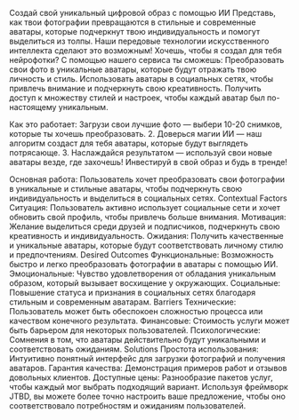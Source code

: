 Создай свой уникальный цифровой образ с помощью ИИ
Представь, как твои фотографии превращаются в стильные и современные аватары, которые подчеркнут твою индивидуальность и помогут выделиться из толпы. Наши передовые технологии искусственного интеллекта сделают это возможным!
Хочешь, чтобы я создал для тебя нейрофотки?
С помощью нашего сервиса ты сможешь:
Преобразовать свои фото в уникальные аватары, которые будут отражать твою личность и стиль.
Использовать аватары в социальных сетях, чтобы привлечь внимание и подчеркнуть свою креативность.
Получить доступ к множеству стилей и настроек, чтобы каждый аватар был по-настоящему уникальным.

Как это работает:
Загрузи свои лучшие фото — выбери 10-20 снимков, которые ты хочешь преобразовать.
2. Доверься магии ИИ — наш алгоритм создаст для тебя аватары, которые будут выглядеть потрясающе.
3. Наслаждайся результатом — используй свои новые аватары везде, где захочешь!
Инвестируй в свой образ и будь в тренде!

Основная работа:
Пользователь хочет преобразовать свои фотографии в уникальные и стильные аватары, чтобы подчеркнуть свою индивидуальность и выделиться в социальных сетях.
Contextual Factors
Ситуация: Пользователь активно использует социальные сети и хочет обновить свой профиль, чтобы привлечь больше внимания.
Мотивация: Желание выделиться среди друзей и подписчиков, подчеркнуть свою креативность и индивидуальность.
Ожидания: Получить качественные и уникальные аватары, которые будут соответствовать личному стилю и предпочтениям.
Desired Outcomes
Функциональные: Возможность быстро и легко преобразовать фотографии в аватары с помощью ИИ.
Эмоциональные: Чувство удовлетворения от обладания уникальным образом, который вызывает восхищение у окружающих.
Социальные: Повышение статуса и признания в социальных сетях благодаря стильным и современным аватарам.
Barriers
Технические: Пользователь может быть обеспокоен сложностью процесса или качеством конечного результата.
Финансовые: Стоимость услуги может быть барьером для некоторых пользователей.
Психологические: Сомнения в том, что аватары действительно будут уникальными и соответствовать ожиданиям.
Solutions
Простота использования: Интуитивно понятный интерфейс для загрузки фотографий и получения аватаров.
Гарантия качества: Демонстрация примеров работ и отзывов довольных клиентов.
Доступные цены: Разнообразие пакетов услуг, чтобы каждый мог выбрать подходящий вариант.
Используя фреймворк JTBD, вы можете более точно настроить ваше предложение, чтобы оно соответствовало потребностям и ожиданиям пользователей.